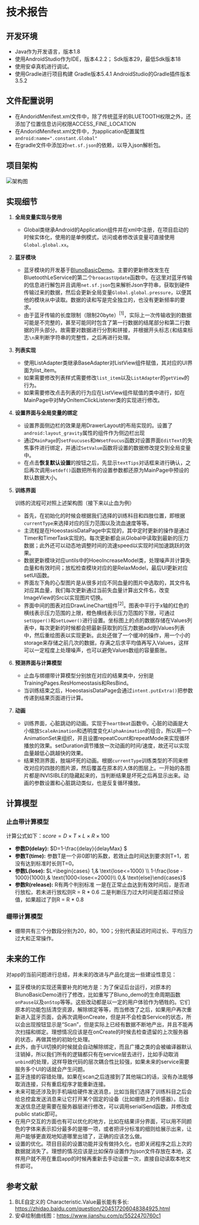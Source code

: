 <!--
 * @Copyrights: 2021 @TheJunhan
 * @Date: 2021-08-25 15:30:21
 * @LastEditor: TheJunhan
 * @LastEditTime: 2021-08-25 17:24:05
-->

# 技术报告

## 开发环境

- Java作为开发语言，版本1.8
- 使用AndroidStudio作为IDE，版本4.2.2；
Sdk版本29，最低Sdk版本18
- 使用安卓真机进行调试。
- 使用Gradle进行项目构建
Gradle版本5.4.1
AndroidStudio的Gradle插件版本3.5.2

## 文件配置说明

- 在AndoridMenifest.xml文件中，除了传统蓝牙的BLUETOOTH权限之外，还添加了位置信息访问权限ACCESS_FINE_LOCATION  
- 在AndoridMenifest.xml文件中，为application配置属性`android:name=".constant.Global"`
- 在gradle文件中添加对`net.sf.json`的依赖，以导入json解析包。
  
## 项目架构

![架构图](./技术报告.assets/架构图.png)

## 实现细节

1. **全局变量实现与使用**

    - Global类继承Android的Application组件并在xml中注册，在项目启动的时候实体化，使用的是单例模式，访问或者修改该变量可直接使用`Global.global.xx`。

2. **蓝牙模块**

    - 蓝牙模块的开发基于[BlunoBasicDemo](https://github.com/DFRobot/BlunoBasicDemo)。主要的更新修改发生在BluetoothLeService的第二个`broacastUpdate`函数中。在这里对蓝牙传输的信息进行解包并且调用`net.sf.json`包来解析Json字符串，获取到硬件传输过来的数据，然后会更新全局变量`Global.global.pressure`，以便其他的模块从中读取。数据的读和写是完全独立的，也没有更新频率的要求。
    - 由于蓝牙传输的长度限制（限制20byte）<sup>[1]</sup>，实际上一次传输收到的数据可能是不完整的，甚至可能同时包含了第一行数据的结尾部分和第二行数据的开头部分。故需要对数据进行分割和拼接，并根据开头标志`{`和结束标志`\n`来判断字符串的完整性，之后再进行处理。

3. **列表实现**

    - 使用ListAdapter类继承BaseAdapter对ListView组件赋值，其对应的UI界面为list_item。
    - 如果需要修改列表样式需要修改`list_item`以及`ListAdapter`的`getView`的行为。
    - 如果需要修改点击列表的行为应在ListView组件赋值的类中进行，如在MainPage中对MyOnItemClickListener类的实现进行修改。

4. **设置界面与全局变量的绑定**

    - 设置界面侧边栏的效果是用DrawerLayout的布局实现的。设置了 `android:layout_gravity`属性的组件作为侧边栏出现
    - 通过`MainPage`的`setFoucuses`和`HWsetFoucus`函数对设置界面`EditText`的失焦事件进行绑定，并通过`SetValue`函数将设置的数据修改提交到全局变量中。
    - 在点击**恢复默认设置**的按钮之后，先显示`textTips`对话框来进行确认，之后再次调用`setdef()`函数把所有的设置参数都还原为MainPage中预设的默认数据大小。

5. **训练界面**

    训练的流程可对照上述架构图（接下来以止血为例）
    - 首先，在初始化的时候会根据我们选择的训练科目和四肢位置，即根据`currentType`来选择对应的压力范围以及流血速度等等。
    - 主流程是在HoeostasisDataPage中实现的，其中定时更新的操作是通过Timer和TimerTask实现的。每次更新都会从Global中读取到最新的压力数据；此外还可以动态地调整时间的流速speed以实现时间加速跳跃的效果。
    - 数据更新模块对应untils中的HoeoIncreaseModel类，处理噪声并计算失血量和有效时间；放松检查模块对应的是RelaxModel，最后UI更新对应setUI函数。
    - 界面左下角的心型图片是从很多对应不同血量的图片中选取的，其文件名对应其血量，我们每次更新通过当前失血量计算出文件名，改变ImageView的Src以实现图片切换。
    - 界面中间的图表对应DrawLineChart组件<sup>[2]</sup>。图表中平行于x轴的红色的横线表示压力范围的上限，橙色横线表示压力范围的下限，可通过`setUpper()`和`setLower()`进行设置。坐标图上的点的数据存储在Values列表中，每次更新的时候都会把最新获取到的压力数据add到Values列表中，然后重绘图表以实现更新。此处还做了一个缓冲的操作，用一个小的storage来存储之前几次的数据，存满之后求平均值再写入Values，这样可以一定程度上处理噪声，也可以避免Values数组的容量膨胀。

6. **预测界面与计算模型**

    - 止血与绑绷带计算模型分别放在对应的结果类中，分别是TrainingPages.ResHomeostasis和ResBind。
    - 当训练结束之后，HoeostasisDataPage会通过`intent.putExtra()`把参数传递到结果页面进行计算。

7. **动画**
    - 训练界面，心脏跳动的动画。实现于`heartBeat`函数中。心脏的动画是大小缩放`ScaleAnimation`和透明度变化`AlphaAnimation`的组合，所以用一个AnimationSet来组织，并且设置repeatCount和repeatMode来实现循环播放的效果。setDuration调节播放一次动画的时间/速度，故还可以实现血量越低心跳越快的效果。
    - 结果预测界面，肢端坏死的动画。根据`currentType`训练类型的不同来修改对应的四肢的图片源，然后覆盖在原本的人体的图层上。一开始的各图片都是INVISIBLE的隐藏起来的，当判断结果是坏死之后再显示出来。动画的参数设置和心脏跳动类似，也是反复循环播放。

## 计算模型

### 止血带计算模型

计算公式如下：$score=D\times T\times L\times R\times 100$

- **参数D(delay):**
$D=1-\frac{delay}{delayMax} $
- **参数T(time):**
参数T是一个非0即1的系数，若效止血时间达到要求则T=1，若没有达到标准时长则T=0。
- **参数L(lose):**
$L=\begin{cases} 1,& \text{lose<=1000} \\ 1-\frac{lose - 1000}{1000},& \text{1000<lose<=2000}\\ 0,& \text{else}\end{cases}$
- **参数R(release):**
R有两个判别标准
一是在正常止血达到有效时间后，是否进行放松，若未进行放松则R = R * 0.6
二是判断压力过大时间是否超过预设值，如果超过了则R = R * 0.8

### 绷带计算模型

- 绷带共有三个分数段分别为20，80，100；分别代表延迟时间过长、平均压力过大和正常操作。

## 未来的工作
对app的当前问题进行总结，并未来的改进与产品化提出一些建设性意见：

- 蓝牙模块的实现还需要补充的地方是：为了保证后台运行，对原本的BlunoBasicDemo进行了修改，比如重写了Bluno_demo的生命周期函数`onPause`以及`onStop`等等。这些改动都是以一定的用户体验作为牺牲的。它们原本的功能包括清空资源，解除绑定等等，而当修改了之后，如果用户再次重新进入蓝牙页面，会再次调用onCreate，但是并不会检查Service的状态，所以会出现按钮显示是“Scan”，但是实际上已经有数据不断地产出，并且不能再次扫描和绑定。理想情况应该是在onCreate的时候去检查遗留的上次服务器的状态，再做其他的初始化处理。
- 此外，由于UI切换的时候就会自动解除绑定，而且广播之类的会被编译器默认注销掉，所以我们所有的逻辑都只有在service层去进行，比如手动取消`unbind`的处理，这样导致代码的层次耦合性比较强，如果未来的service需要服务多个UI的话就会产生问题。
- 蓝牙连接的容错处理。如果在scan之后连接到了其他端口的话，没有办法能够取消连接，只有重启程序才能重新连接。
- 未来可能还涉及到手机端给硬件发送消息，比如当我们选择了训练科目之后会给总控盒发送消息来让它打开某个固定的设备（比如绷带上的传感器）。后台发送信息还是需要在服务器层进行修改，可以调用serialSend函数，并修改成public static即可。
- 在用户交互的方面也有可以优化的地方，比如在结果评分界面，可以用不同颜色的字体来表示扣分最多的是哪一项，或者把评分标准的细则给展示出来，让用户能够更直观地知道哪里出错了，正确的应该怎么做。
- 设置的优化。项目目前的设置功能并没有做持久化，也即关闭程序之后上次的数据就消失了。理想的情况应该是比如保存设置作为json文件存放在本地，这样用户就不用在重启app的时候再重新去手动设置一次，直接自动读取本地文件即可。


## 参考文献  

1. BLE自定义的 Characteristic.Value最长能有多长: <https://zhidao.baidu.com/question/204517206048384925.html>
2. 安卓绘制曲线图：<https://www.jianshu.com/p/5522470760c1>
